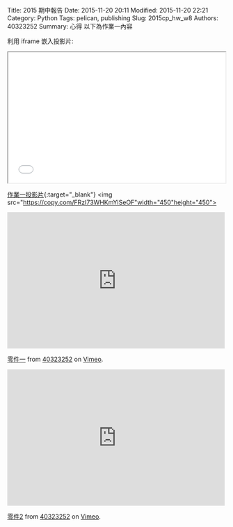 Title: 2015 期中報告
Date: 2015-11-20 20:11
Modified: 2015-11-20 22:21
Category: Python
Tags: pelican, publishing
Slug: 2015cp_hw_w8
Authors: 40323252
Summary: 心得
以下為作業一內容

利用 iframe 嵌入投影片:

<iframe src="simplest4.html" width="500" height="300"></iframe>

[作業一投影片](simplest4.html){:target="_blank"}
<img src="https://copy.com/FRzI73WHKmYlSeOF"width="450"height="450">
<iframe src="https://player.vimeo.com/video/144359237" width="500" height="313" frameborder="0" webkitallowfullscreen mozallowfullscreen allowfullscreen></iframe> <p><a href="https://vimeo.com/144359237">零件一</a> from <a href="https://vimeo.com/user45419779">40323252</a> on <a href="https://vimeo.com">Vimeo</a>.</p>
<iframe src="https://player.vimeo.com/video/144359238" width="500" height="313" frameborder="0" webkitallowfullscreen mozallowfullscreen allowfullscreen></iframe> <p><a href="https://vimeo.com/144359238">零件2</a> from <a href="https://vimeo.com/user45419779">40323252</a> on <a href="https://vimeo.com">Vimeo</a>.</p>